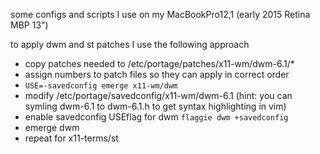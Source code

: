 some configs and scripts I use on my MacBookPro12,1 (early 2015 Retina MBP 13")


to apply dwm and st patches I use the following approach
* copy patches needed to /etc/portage/patches/x11-wm/dwm-6.1/*
* assign numbers to patch files so they can apply in correct order
* ```USE=-savedconfig emerge x11-wm/dwm```
* modify /etc/portage/savedconfig/x11-wm/dwm-6.1 (hint: you can symling dwm-6.1 to dwm-6.1.h to get syntax highlighting in vim)
* enable savedconfig USEflag for dwm ```flaggie dwm +savedconfig```
* emerge dwm
* repeat for x11-terms/st